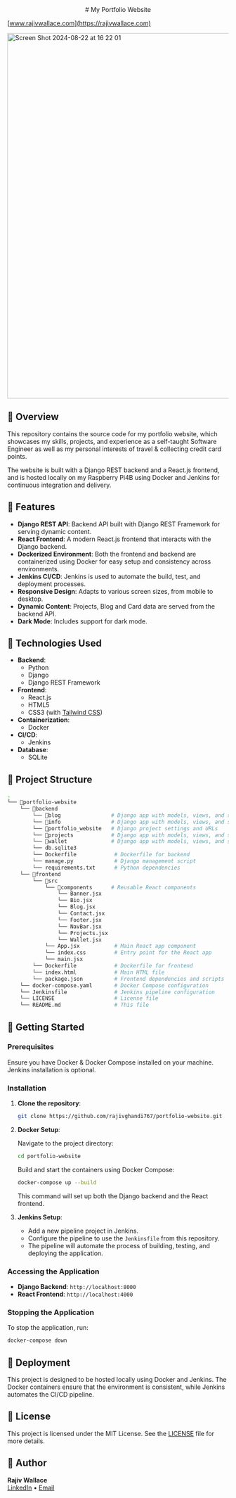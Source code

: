 <center># My Portfolio Website</center>

[www.rajivwallace.com](https://rajivwallace.com)

<img width="831" alt="Screen Shot 2024-08-22 at 16 22 01" src="https://github.com/user-attachments/assets/3cb885c3-b298-4d47-b10a-935ac35e1763">

## 🚀 Overview

This repository contains the source code for my portfolio website, which showcases my skills, projects, and experience as a self-taught Software Engineer as well as my personal interests of travel & collecting credit card points.

The website is built with a Django REST backend and a React.js frontend, and is hosted locally on my Raspberry Pi4B using Docker and Jenkins for continuous integration and delivery.

## 🌟 Features

- **Django REST API**: Backend API built with Django REST Framework for serving dynamic content.
- **React Frontend**: A modern React.js frontend that interacts with the Django backend.
- **Dockerized Environment**: Both the frontend and backend are containerized using Docker for easy setup and consistency across environments.
- **Jenkins CI/CD**: Jenkins is used to automate the build, test, and deployment processes.
- **Responsive Design**: Adapts to various screen sizes, from mobile to desktop.
- **Dynamic Content**: Projects, Blog and Card data are served from the backend API.
- **Dark Mode**: Includes support for dark mode.

## 🔧 Technologies Used

- **Backend**:
  - Python
  - Django
  - Django REST Framework
- **Frontend**:
  - React.js
  - HTML5
  - CSS3 (with [Tailwind CSS](https://tailwindcss.com/))
- **Containerization**:
  - Docker
- **CI/CD**:
  - Jenkins
- **Database**:
  - SQLite

## 📂 Project Structure

```bash
.
└── 📁portfolio-website
    └── 📁backend
        └── 📁blog                # Django app with models, views, and serializers
        └── 📁info                # Django app with models, views, and serializers
        └── 📁portfolio_website   # Django project settings and URLs
        └── 📁projects            # Django app with models, views, and serializers
        └── 📁wallet              # Django app with models, views, and serializers
        └── db.sqlite3
        └── Dockerfile            # Dockerfile for backend
        └── manage.py             # Django management script
        └── requirements.txt      # Python dependencies
    └── 📁frontend
        └── 📁src
            └── 📁components      # Reusable React components
                └── Banner.jsx
                └── Bio.jsx
                └── Blog.jsx
                └── Contact.jsx
                └── Footer.jsx
                └── NavBar.jsx
                └── Projects.jsx
                └── Wallet.jsx
            └── App.jsx           # Main React app component
            └── index.css         # Entry point for the React app
            └── main.jsx
        └── Dockerfile            # Dockerfile for frontend
        └── index.html            # Main HTML file
        └── package.json          # Frontend dependencies and scripts
    └── docker-compose.yaml       # Docker Compose configuration
    └── Jenkinsfile               # Jenkins pipeline configuration
    └── LICENSE                   # License file
    └── README.md                 # This file
```

## 🚀 Getting Started

### Prerequisites

Ensure you have Docker & Docker Compose installed on your machine. Jenkins installation is optional.

### Installation

1. **Clone the repository**:

   ```bash
   git clone https://github.com/rajivghandi767/portfolio-website.git
   ```

2. **Docker Setup**:

   Navigate to the project directory:

   ```bash
   cd portfolio-website
   ```

   Build and start the containers using Docker Compose:

   ```bash
   docker-compose up --build
   ```

   This command will set up both the Django backend and the React frontend.

3. **Jenkins Setup**:

   - Add a new pipeline project in Jenkins.
   - Configure the pipeline to use the `Jenkinsfile` from this repository.
   - The pipeline will automate the process of building, testing, and deploying the application.

### Accessing the Application

- **Django Backend**: `http://localhost:8000`
- **React Frontend**: `http://localhost:4000`

### Stopping the Application

To stop the application, run:

```bash
docker-compose down
```

## 🚀 Deployment

This project is designed to be hosted locally using Docker and Jenkins. The Docker containers ensure that the environment is consistent, while Jenkins automates the CI/CD pipeline.

## 📄 License

This project is licensed under the MIT License. See the [LICENSE](LICENSE) file for more details.

## 👤 Author

**Rajiv Wallace**  
[LinkedIn](https://www.linkedin.com/in/rajiv-wallace) • [Email](mailto:rajivghandi972@gmail.com)
